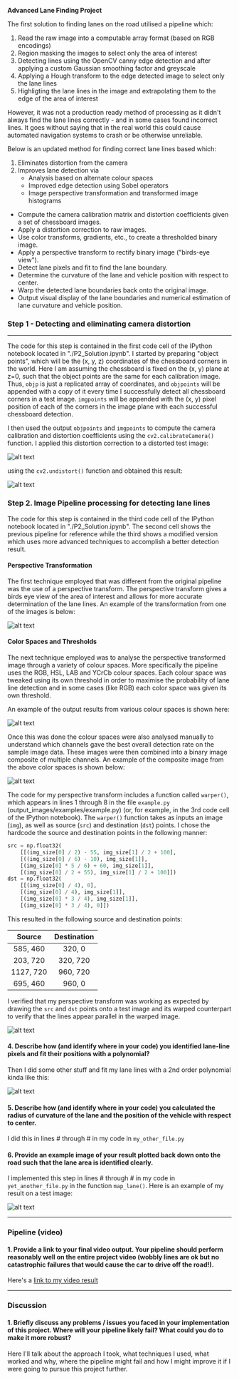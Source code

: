 **Advanced Lane Finding Project**

[//]: # (Image References)

[image1]: ./camera_cal/calibration1.jpg "Sample Test Image"
[image2]: ./camera_cal/calibration1_undist.jpg "Undistorted"
[image3]: ./examples/binary_combo_example.jpg "Binary Example"
[image4]: ./examples/warped_straight_lines.jpg "Warp Example"
[image5]: ./examples/color_fit_lines.jpg "Fit Visual"
[image6]: ./examples/example_output.jpg "Output"
[video1]: ./project_video.mp4 "Video"

The first solution to finding lanes on the road utilised a pipeline which:
1. Read the raw image into a computable array format (based on RGB encodings)
2. Region masking the images to select only the area of interest
3. Detecting lines using the OpenCV canny edge detection and after applying a custom Gaussian smoothing factor and greyscale 
4. Applying a Hough transform to the edge detected image to select only the lane lines
5. Highligting the lane lines in the image and extrapolating them to the edge of the area of interest

However, it was not a production ready method of processing as it didn't always find the lane lines correctly - and in some cases found incorrect lines. It goes without saying that in the real world this could cause automated navigation systems to crash or be otherwise unreliable.

Below is an updated method for finding correct lane lines based which:
1. Eliminates distortion from the camera
2. Improves lane detection via
    * Analysis based on alternate colour spaces
    * Improved edge detection using Sobel operators
    * Image perspective transformation and transformed image histograms 



* Compute the camera calibration matrix and distortion coefficients given a set of chessboard images.
* Apply a distortion correction to raw images.
* Use color transforms, gradients, etc., to create a thresholded binary image.
* Apply a perspective transform to rectify binary image ("birds-eye view").
* Detect lane pixels and fit to find the lane boundary.
* Determine the curvature of the lane and vehicle position with respect to center.
* Warp the detected lane boundaries back onto the original image.
* Output visual display of the lane boundaries and numerical estimation of lane curvature and vehicle position.


### Step 1 - Detecting and eliminating camera distortion
---
The code for this step is contained in the first code cell of the IPython notebook located in "./P2_Solution.ipynb". I started by preparing "object points", which will be the (x, y, z) coordinates of the chessboard corners in the world. Here I am assuming the chessboard is fixed on the (x, y) plane at z=0, such that the object points are the same for each calibration image.  Thus, `objp` is just a replicated array of coordinates, and `objpoints` will be appended with a copy of it every time I successfully detect all chessboard corners in a test image.  `imgpoints` will be appended with the (x, y) pixel position of each of the corners in the image plane with each successful chessboard detection.  

I then used the output `objpoints` and `imgpoints` to compute the camera calibration and distortion coefficients using the `cv2.calibrateCamera()` function.  I applied this distortion correction to a distorted test image:

![alt text][image1]

using the `cv2.undistort()` function and obtained this result:

![alt text][image2]


### Step 2. Image Pipeline processing for detecting lane lines

The code for this step is contained in the third code cell of the IPython notebook located in "./P2_Solution.ipynb". The second cell shows the previous pipeline for reference while the third shows a modified version which uses more advanced techniques to accomplish a better detection result. 

#### Perspective Transformation
The first technique employed that was different from the original pipeline was the use of a perspective transform. The perspective transform gives a birds eye view of the area of interest and allows for more accurate determination of the lane lines. An example of the transformation from one of the images is below:

![alt text][image3]

#### Color Spaces and Thresholds

The next technique employed was to analyse the perspective transformed image through a variety of colour spaces. More specifically the pipeline uses the RGB, HSL, LAB and YCrCb colour spaces. Each colour space was tweaked using its own threshold in order to maximise the probability of lane line detection and in some cases (like RGB) each color space was given its own threshold. 

An example of the output results from various colour spaces is shown here:

![alt text][image3]

Once this was done the colour spaces were also analysed manually to understand which channels gave the best overall detection rate on the sample image data. These images were then combined into a binary image composite of multiple channels. An example of the composite image from the above color spaces is shown below:

![alt text][image3]

The code for my perspective transform includes a function called `warper()`, which appears in lines 1 through 8 in the file `example.py` (output_images/examples/example.py) (or, for example, in the 3rd code cell of the IPython notebook).  The `warper()` function takes as inputs an image (`img`), as well as source (`src`) and destination (`dst`) points.  I chose the hardcode the source and destination points in the following manner:

```python
src = np.float32(
    [[(img_size[0] / 2) - 55, img_size[1] / 2 + 100],
    [((img_size[0] / 6) - 10), img_size[1]],
    [(img_size[0] * 5 / 6) + 60, img_size[1]],
    [(img_size[0] / 2 + 55), img_size[1] / 2 + 100]])
dst = np.float32(
    [[(img_size[0] / 4), 0],
    [(img_size[0] / 4), img_size[1]],
    [(img_size[0] * 3 / 4), img_size[1]],
    [(img_size[0] * 3 / 4), 0]])
```

This resulted in the following source and destination points:

| Source        | Destination   | 
|:-------------:|:-------------:| 
| 585, 460      | 320, 0        | 
| 203, 720      | 320, 720      |
| 1127, 720     | 960, 720      |
| 695, 460      | 960, 0        |

I verified that my perspective transform was working as expected by drawing the `src` and `dst` points onto a test image and its warped counterpart to verify that the lines appear parallel in the warped image.

![alt text][image4]

#### 4. Describe how (and identify where in your code) you identified lane-line pixels and fit their positions with a polynomial?

Then I did some other stuff and fit my lane lines with a 2nd order polynomial kinda like this:

![alt text][image5]

#### 5. Describe how (and identify where in your code) you calculated the radius of curvature of the lane and the position of the vehicle with respect to center.

I did this in lines # through # in my code in `my_other_file.py`

#### 6. Provide an example image of your result plotted back down onto the road such that the lane area is identified clearly.

I implemented this step in lines # through # in my code in `yet_another_file.py` in the function `map_lane()`.  Here is an example of my result on a test image:

![alt text][image6]

---

### Pipeline (video)

#### 1. Provide a link to your final video output.  Your pipeline should perform reasonably well on the entire project video (wobbly lines are ok but no catastrophic failures that would cause the car to drive off the road!).

Here's a [link to my video result](./project_video.mp4)

---

### Discussion

#### 1. Briefly discuss any problems / issues you faced in your implementation of this project.  Where will your pipeline likely fail?  What could you do to make it more robust?

Here I'll talk about the approach I took, what techniques I used, what worked and why, where the pipeline might fail and how I might improve it if I were going to pursue this project further.  
